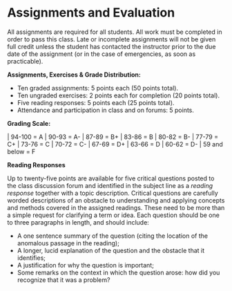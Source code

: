 # Assignments and Evaluation

All assignments are required for all students. All work must be
completed in order to pass this class. Late or incomplete assignments
will not be given full credit unless the student has contacted the
instructor prior to the due date of the assignment (or in the case of
emergencies, as soon as practicable).

**Assignments, Exercises & Grade Distribution:**

- Ten graded assignments: 5 points each (50 points total).
- Ten ungraded exercises: 2 points each for completion (20 points total).
- Five reading responses: 5 points each (25 points total).
- Attendance and participation in class and on forums: 5 points. 

**Grading Scale:**

| 94-100 = A
| 90-93 = A-
| 87-89 = B+
| 83-86 = B
| 80-82 = B-
| 77-79 = C+
| 73-76 = C
| 70-72 = C-
| 67-69 = D+
| 63-66 = D
| 60-62 = D-
| 59 and below = F

**Reading Responses**

Up to twenty-five points are available for five critical questions
posted to the class discussion forum and identified in the subject
line as a *reading response* together with a topic description. Critical questions are carefully worded
descriptions of an obstacle to understanding and applying concepts and
methods covered in the assigned readings. These need to be more than
a simple request for clarifying a term or idea. Each question should be
one to three paragraphs in length, and should include:

- A one sentence summary of the question (citing the location of the anomalous passage in the reading);
- A longer, lucid explanation of the question and the obstacle that it identifies;
- A justification for why the question is important;
- Some remarks on the context in which the question arose: how did you recognize that it was a problem?

